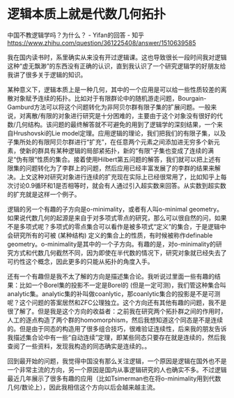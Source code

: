 # 逻辑本质上就是代数几何拓扑












中国不教逻辑学吗？为什么？ - Yifan的回答 - 知乎
https://www.zhihu.com/question/361225408/answer/1510639585



我在国内读书时，系里确实从来没有开过逻辑课。这也导致很长一段时间我对逻辑这种“虚无飘渺”的东西没有正确的认识，直到我认识了一个研究逻辑学的好朋友给我讲了很多关于逻辑的知识。

某种意义下，逻辑本质上是一种几何，其中的一个应用是可以给一些性质较差的离散对象赋予连续的拓扑。比如对于有限群论中的随机游走问题，Bourgain-Gamburd方法可以将这个问题转化为非阿贝尔群有限子集的扩展问题。一般来说，对离散/有限的对象进行研究是十分困难的，主要由于这个对象没有很好的代数/几何结构。该问题的最终解答就不可避免的用到了逻辑学的深刻结果，一个来自Hrushovski的Lie model定理。应用逻辑的理论，我们把我们的有限子集，以及子集所处的有限阿贝尔群进行“扩充”，在任意两个元素之间添加进无穷多个新元素，使新的群具有某种逻辑的局部紧拓扑，新的“有限”子集也变成了连续的满足“伪有限”性质的集合。接着使用Hilbert第五问题的解答，我们就可以把上述有限集的问题转化为了李群上的问题，然后应用已经丰富发展了的李群的结果来解决。上文这种对研究对象进行连续的扩充现在实际上已经很常用了，比如知乎上每次讨论0.9循环和1是否相等时，就会有人通过引入超实数来回答。从实数到超实数的扩充就是这样一个例子。

逻辑的另一个有趣的子方向是o-minimality，或者有人叫o-minimal geometry。如果说代数几何的起源是来自于对多项式零点的研究，那么可以很自然的问，如果不是多项式呢？多项式的零点集合可以看作是被多项式“定义”的集合，于是逻辑中会研究所有的可被 (某种结构) 定义的集合上的性质，有时候被称作definable geometry。o-minimality是其中的一个子方向。有趣的是，对o-minimality的研究方式和代数几何截然不同，因为即使在半代数的情况下，研究对象就已经失去了可约性这个概念，因此更多的只能从拓扑的角度入手。

还有一个有趣但是我不太了解的方向是描述集合论。我听说过里面一些有趣的结果：比如一个Borel集的投影不一定是Borel的 (但是一定可测)，我们管这种集合叫analytic集。analytic集的补叫做coanlytic，那coanlytic集合的投影是不是可测呢？这个问题的答案居然和ZFC公理独立。这个方向还有其他有趣的问题，我不是很了解了。但是我是这个方向的收益者：之前我在研究两个拓扑群之间的作用时，人工的逐点构造了两个群的homomorphism，然后我想知道这个同态是不是连续的。但是由于同态的构造用了很多组合技巧，很难验证连续性，后来我的朋友告诉我描述集合论中有一些“自动连续”定理，即某些同态只要存在就是连续的，然后我查阅了一些资料，发现我构造的同态确实是连续的。。

回到最开始的问题，我觉得中国没有那么关注逻辑，一个原因是逻辑在国外也不是一个非常主流的方向，另一个原因是国内从事逻辑研究的人也确实不多。不过逻辑最近几年展示了很多有趣的应用（比如Tsimerman也在将o-minimality用到代数几何/数论上），因此我相信这个方向以后会越来越主流。























